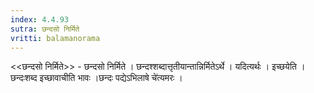 ```yaml
---
index: 4.4.93
sutra: छन्दसो निर्मिते
vritti: balamanorama
---
```


<<छन्दसो निर्मिते>> - छन्दसो निर्मिते । छन्दश्शब्दात्तृतीयान्तान्निर्मितेऽर्थे । यदित्यर्थः । इच्छयेति । छन्दःशब्द इच्छावाचीति भावः ।छन्दः पद्येऽभिलाषे चे॑त्यमरः । 